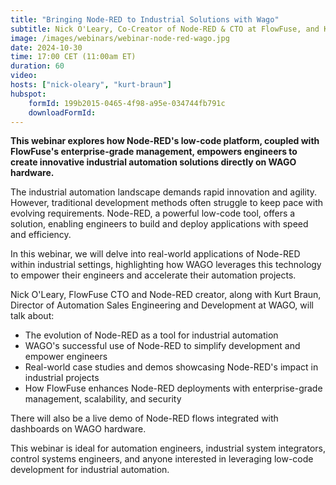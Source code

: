 ```yaml
---
title: "Bringing Node-RED to Industrial Solutions with Wago"
subtitle: Nick O'Leary, Co-Creator of Node-RED & CTO at FlowFuse, and Kurt Braun, Director of Automation Sales Engineering and Development at Wago, discuss how to bridge Node-RED to industrial solutions with Wago.
image: /images/webinars/webinar-node-red-wago.jpg
date: 2024-10-30
time: 17:00 CET (11:00am ET) 
duration: 60
video: 
hosts: ["nick-oleary", "kurt-braun"]
hubspot:
    formId: 199b2015-0465-4f98-a95e-034744fb791c
    downloadFormId:
---
```


**This webinar explores how Node-RED's low-code platform, coupled with FlowFuse's enterprise-grade management, empowers engineers to create innovative industrial automation solutions directly on WAGO hardware.**

<!--more-->

The industrial automation landscape demands rapid innovation and agility.  However, traditional development methods often struggle to keep pace with evolving requirements.  Node-RED, a powerful low-code tool, offers a solution, enabling engineers to build and deploy applications with speed and efficiency.

In this webinar, we will delve into real-world applications of Node-RED within industrial settings, highlighting how WAGO leverages this technology to empower their engineers and accelerate their automation projects.

Nick O'Leary, FlowFuse CTO and Node-RED creator, along with Kurt Braun, Director of Automation Sales Engineering and Development at WAGO, will talk about:

- The evolution of Node-RED as a tool for industrial automation
- WAGO's successful use of Node-RED to simplify development and empower engineers
- Real-world case studies and demos showcasing Node-RED's impact in industrial projects
- How FlowFuse enhances Node-RED deployments with enterprise-grade management, scalability, and security

There will also be a live demo of Node-RED flows integrated with dashboards on WAGO hardware.

This webinar is ideal for automation engineers, industrial system integrators, control systems engineers,  and anyone interested in leveraging low-code development for industrial automation.
